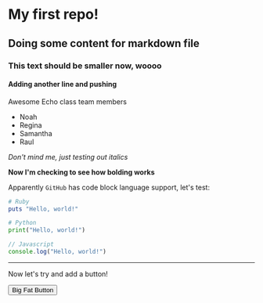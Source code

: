 # My first repo!

## Doing some content for markdown file

### This text should be smaller now, woooo

#### Adding another line and pushing

Awesome Echo class team members
- Noah
- Regina
- Samantha
- Raul

*Don't mind me, just testing out italics*

**Now I'm checking to see how bolding works**

Apparently `GitHub` has code block language support, let's test:

```ruby
# Ruby
puts "Hello, world!"
```

```python
# Python
print("Hello, world!")
```

```javascript
// Javascript
console.log("Hello, world!")
```
---
Now let's try and add a button!

<button class="button-save large">Big Fat Button</button>
